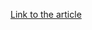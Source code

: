 [Link to the article](https://thehackernews.com/2025/04/phishers-exploit-google-sites-and-dkim.html)

